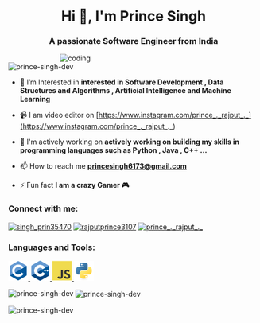 
<h1 align="center">Hi 👋, I'm Prince Singh</h1>
<h3 align="center">A passionate Software Engineer from India</h3>

<img align="right" alt="coding" width="400" src="https://gifdb.com/images/file/animated-programmer-guy-coding-790a0bs8e8thpisg.gif">

<p align="left"> <img src="https://komarev.com/ghpvc/?username=prince-singh-dev&label=Profile%20views&color=0e75b6&style=flat" alt="prince-singh-dev" /> </p>

- 🌱 I’m Interested in **interested in Software Development , Data Structures and Algorithms , Artificial Intelligence and Machine Learning**

- 📹 I am video editor on [https://www.instagram.com/prince_._rajput_._](https://www.instagram.com/prince_._rajput_._)

- 💬 I'm actively working on **actively working on building my skills in programming languages such as Python , Java , C++ ...**

- 📫 How to reach me **princesingh6173@gmail.com**

- ⚡ Fun fact **I am a crazy Gamer 🎮**

<h3 align="left">Connect with me:</h3>
<p align="left">
<a href="https://twitter.com/singh_prin35470" target="blank"><img align="center" src="https://raw.githubusercontent.com/rahuldkjain/github-profile-readme-generator/master/src/images/icons/Social/twitter.svg" alt="singh_prin35470" height="30" width="40" /></a>
<a href="https://fb.com/rajputprince3107" target="blank"><img align="center" src="https://raw.githubusercontent.com/rahuldkjain/github-profile-readme-generator/master/src/images/icons/Social/facebook.svg" alt="rajputprince3107" height="30" width="40" /></a>
<a href="https://instagram.com/prince_._rajput_._" target="blank"><img align="center" src="https://raw.githubusercontent.com/rahuldkjain/github-profile-readme-generator/master/src/images/icons/Social/instagram.svg" alt="prince_._rajput_._" height="30" width="40" /></a>
</p>

<h3 align="left">Languages and Tools:</h3>
<p align="left"> <a href="https://www.cprogramming.com/" target="_blank" rel="noreferrer"> <img src="https://raw.githubusercontent.com/devicons/devicon/master/icons/c/c-original.svg" alt="c" width="40" height="40"/> </a> <a href="https://www.w3schools.com/cpp/" target="_blank" rel="noreferrer"> <img src="https://raw.githubusercontent.com/devicons/devicon/master/icons/cplusplus/cplusplus-original.svg" alt="cplusplus" width="40" height="40"/> </a> <a href="https://developer.mozilla.org/en-US/docs/Web/JavaScript" target="_blank" rel="noreferrer"> <img src="https://raw.githubusercontent.com/devicons/devicon/master/icons/javascript/javascript-original.svg" alt="javascript" width="40" height="40"/> </a> <a href="https://www.python.org" target="_blank" rel="noreferrer"> <img src="https://raw.githubusercontent.com/devicons/devicon/master/icons/python/python-original.svg" alt="python" width="40" height="40"/> </a> </p>

<p><img align="left" src="https://github-readme-stats.vercel.app/api/top-langs?username=prince-singh-dev&show_icons=true&locale=en&layout=compact" alt="prince-singh-dev" /></p>

<p>&nbsp;<img align="center" src="https://github-readme-stats.vercel.app/api?username=prince-singh-dev&show_icons=true&locale=en" alt="prince-singh-dev" /></p>

<p><img align="center" src="https://github-readme-streak-stats.herokuapp.com/?user=prince-singh-dev&" alt="prince-singh-dev" /></p>
